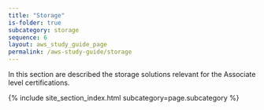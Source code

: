 ```yaml
---
title: "Storage"
is-folder: true
subcategory: storage
sequence: 6
layout: aws_study_guide_page
permalink: /aws-study-guide/storage
---
```


In this section are described the storage solutions relevant for the Associate level certifications.

{% include site_section_index.html subcategory=page.subcategory %}

